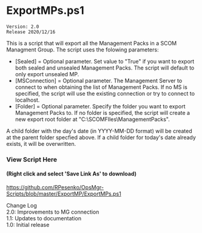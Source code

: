 # ExportMPs.ps1
    Version: 2.0
    Release 2020/12/16
  
This is a script that will export all the Management Packs in a SCOM Managment Group.
The script uses the folowing parameters:

 - [Sealed] = Optional parameter. Set value to "True" if you want to export both sealed and unsealed Management Packs.  The script will default to only export unsealed MP.
 - [MSConnection] = Optional parameter. The Management Server to connect to when obtaining the list of Management Packs.  If no MS is specified, the script will use the existing connection or try to connect to localhost. 
 - [Folder] = Optional parameter. Specify the folder you want to export Management Packs to.  If no folder is specified, the script will create a new export root folder at "C:\SCOMFIles\ManagementPacks".  

 A child folder with the day's date (in YYYY-MM-DD format) will be created at the parent folder specfied above.  If a child folder for today's date already exists, it will be overwritten.

### View Script Here
#### (Right click and select 'Save Link As' to download)
https://github.com/RPesenko/OpsMgr-Scripts/blob/master/ExportMP/ExportMPs.ps1
 
Change Log  
2.0: Improvements to MG connection  
1.1: Updates to documentation   
1.0: Initial release  